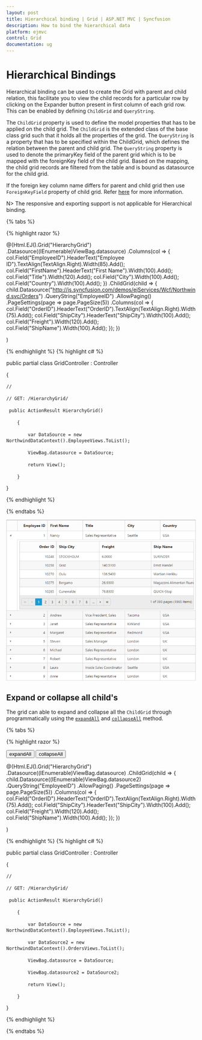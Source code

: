 ```yaml
---
layout: post
title: Hierarchical binding | Grid | ASP.NET MVC | Syncfusion
description: How to bind the hierarchical data
platform: ejmvc
control: Grid
documentation: ug
---
```


# Hierarchical Bindings

Hierarchical binding can be used to create the Grid with parent and child relation, this facilitate you to view the child records for a particular row by clicking on the Expander button present in first column of each grid row. This can be enabled by defining `ChildGrid` and `QueryString`.

The `ChildGrid` property is used to define the model properties that has to be applied on the child grid. The `ChildGrid` is the extended class of the base class grid such that it holds all the properties of the grid. The `QueryString` is a property that has to be specified within the ChildGrid, which defines the relation between the parent and child grid. The `QueryString` property is used to denote the primaryKey field of the parent grid which is to be mapped with the foreignKey field of the child grid. Based on the mapping, the child grid records are filtered from the table and is bound as datasource for the child grid.

If the foreign key column name differs for parent and child grid then use `ForeignKeyField` property of child grid. Refer [here](https://help.syncfusion.com/aspnetmvc/grid/how-to#hierarchy-grid-with-different-foreignkeyfield-in-parent-and-child-table "here") for more information.

N> The responsive and exporting support is not applicable for Hierarchical binding. 

{% tabs %}

{% highlight razor %}

@(Html.EJ().Grid<EmployeeView>("HierarchyGrid")
        .Datasource((IEnumerable<object>)ViewBag.datasource)
        .Columns(col =>
        {
            col.Field("EmployeeID").HeaderText("Employee ID").TextAlign(TextAlign.Right).Width(85).Add();
            col.Field("FirstName").HeaderText("First Name").Width(100).Add();
            col.Field("Title").Width(120).Add();
            col.Field("City").Width(100).Add();
            col.Field("Country").Width(100).Add();
        })
                 .ChildGrid(child =>
                 {
                     child.Datasource("http://js.syncfusion.com/demos/ejServices/Wcf/Northwind.svc/Orders")
                        .QueryString("EmployeeID")
                        .AllowPaging()
                        .PageSettings(page => page.PageSize(5))
                        .Columns(col =>
                        {
                            col.Field("OrderID").HeaderText("OrderID").TextAlign(TextAlign.Right).Width(75).Add();
                            col.Field("ShipCity").HeaderText("ShipCity").Width(100).Add();
                            col.Field("Freight").Width(120).Add();
                            col.Field("ShipName").Width(100).Add();
                        });
                 })

)

{% endhighlight  %}
{% highlight c# %}

public partial class GridController : Controller

{

	//

	// GET: /HierarchyGrid/

	 public ActionResult HierarchyGrid()

        {

            var DataSource = new NorthwindDataContext().EmployeeViews.ToList();

            ViewBag.datasource = DataSource;

            return View();

        }

}


{% endhighlight  %}

{% endtabs %} 

![](Hierarchy-Grid_images/HierarchyGrid_img1.png)


## Expand or collapse all child's

The grid can able to expand and collapse all the `ChildGrid` through programmatically using the [`expandAll`](http://help.syncfusion.com/js/api/ejgrid#methods:expandall "expandAll") and [`collapseAll`](http://help.syncfusion.com/js/api/ejgrid#methods:collapseall "collapseAll") method.

{% tabs %}

{% highlight razor %}

<button id="expand">expandAll</button>
<button id="collapse">collapseAll</button>

 @(Html.EJ().Grid<EmployeeView>("HierarchyGrid")
        .Datasource((IEnumerable<object>)ViewBag.datasource)
        .ChildGrid(child =>
        {
            child.Datasource((IEnumerable<object>)ViewBag.datasource2)
               .QueryString("EmployeeID")
               .AllowPaging()
               .PageSettings(page => page.PageSize(5))
               .Columns(col =>
               {
                   col.Field("OrderID").HeaderText("OrderID").TextAlign(TextAlign.Right).Width(75).Add();
                   col.Field("ShipCity").HeaderText("ShipCity").Width(100).Add();
                   col.Field("Freight").Width(120).Add();
                   col.Field("ShipName").Width(100).Add();
               });
        })

)

<script type="text/javascript">
   
    $("#expand,#collapse").ejButton({
        showRoundedCorner: true,
        size: "mini",
        width: 150,
        click: function (args) {
            $("#HierarchyGrid").ejGrid(args.model.text); //invokes expandAll & collapseAll method based on button name
        }
    });
</script>

{% endhighlight  %}
{% highlight c# %}

public partial class GridController : Controller

{

	//

	// GET: /HierarchyGrid/

	 public ActionResult HierarchyGrid()

        {

            var DataSource = new NorthwindDataContext().EmployeeViews.ToList();
            
            var DataSource2 = new NorthwindDataContext().OrdersViews.ToList();

            ViewBag.datasource = DataSource;
            
            ViewBag.datasource2 = DataSource2;

            return View();

        }

}


{% endhighlight  %}

{% endtabs %} 

